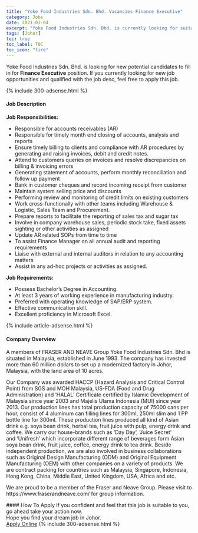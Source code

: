 ```yaml
---
title: "Yoke Food Industries Sdn. Bhd. Vacancies Finance Executive" 
category: Jobs 
date: 2021-03-04 
excerpt: "Yoke Food Industries Sdn. Bhd. is currently looking for suitable person to fill in the Finance Executive which based in Johor" 
tags: [Johor] 
toc: true 
toc_label: TOC 
toc_icon: "fire" 
--- 
```


<p>Yoke Food Industries Sdn. Bhd. is looking for new potential candidates to fill in for <b>Finance Executive</b> position. If you currently looking for new job opportunities and qualified with the job desc, feel free to apply this job.
</p>{% include 300-adsense.html %} 
<div><div><h4>Job Description</h4></div><div><div><span><div><p><strong>Job Responsibilities:</strong></p><ul><li>Responsible for accounts receivables (AR)</li><li>Responsible for timely month end closing of accounts, analysis and reports</li><li>Ensure timely billing to clients and compliance with AR procedures by generating and raising invoices, debit and credit notes.</li><li>Attend to customers queries on invoices and resolve discrepancies on billing &amp; invoicing errors</li><li>Generating statement of accounts, perform monthly reconciliation and follow up payment</li><li>Bank in customer cheques and record incoming receipt from customer</li><li>Maintain system selling price and discounts</li><li>Performing review and monitoring of credit limits on existing customers</li><li>Work cross-functionally with other teams including Warehouse &amp; Logistic, Sales Team and Procurement.</li><li>Prepare reports to facilitate the reporting of sales tax and sugar tax</li><li>Involve in company warehouse sales, periodic stock take, fixed assets sighting or other activities as assigned</li><li>Update AR related SOPs from time to time</li><li>To assist Finance Manager on all annual audit and reporting requirements</li><li>Liaise with external and internal auditors in relation to any accounting matters</li><li>Assist in any ad-hoc projects or activities as assigned.</li></ul><p><strong>Job Requirements:</strong></p><ul><li>Possess Bachelor&#8217;s Degree in Accounting.</li><li>At least 3 years of working experience in manufacturing industry.</li><li>Preferred with operating knowledge of SAP/ERP system.</li><li>Effective communication skill.</li><li>Excellent proficiency in Microsoft Excel.</li></ul></div></span></div></div></div> 
{% include article-adsense.html %} 
<div><div><h4>Company Overview</h4></div><div><div><span><div><p>A members of FRASER AND NEAVE Group&#160;Yoke Food Industries Sdn. Bhd is situated in Malaysia, established in June 1993. The company has invested more than 60 million dollars to set up a modernized factory in Johor, Malaysia, with the land area of 10 acres.&#160;</p><p>Our Company was awarded HACCP (Hazard Analysis and Critical Control Point) from SGS and MOH Malaysia, US-FDA (Food and Drug Administration) and &#8216;HALAL&#8217; Certificate certified by Islamic Development of Malaysia since year 2003 and Majelis Ulama Indonesia (MUI) since year 2013.&#160;Our production lines has total production capacity of 75000 cans per hour, consist of 4 aluminum can filling lines for 300ml, 250ml slim and 1 PP bottle line for 300ml. These production lines produced all kind of Asian drink e.g. soya bean drink, herbal tea, fruit juice with pulp, energy drink and coffee.&#160;We carry our house-brands such as &#8216;Day Day&#8217;, &#8216;Juice Secret&#8217; and&#160;&#8216;Unifresh&#8217; which incorporate different range of beverages form Asian soya bean drink, fruit juice, coffee, energy drink to tea drink.&#160;Beside independent production, we are also involved in business collaborations such as Original Design Manufacturing (ODM) and Original Equipment Manufacturing (OEM) with other companies on a variety of products. We are contract packing for countries such as Malaysia, Singapore, Indonesia, Hong Kong, China, Middle East, United Kingdom, USA, Africa and etc.&#160;</p><p>We are proud to be&#160;a member of the Fraser and Neave Group.&#160;Please visit to https://www.fraserandneave.com/ for group information.&#160;</p></div></span></div></div></div> 
#### How To Apply 
If you confident and feel that this job is suitable to you, go ahead take your action now. <br/> 
Hope you find your dream job in Johor. <br/> 
<a href="https://www.jobstreet.com.my/en/job/finance-executive-4497339?jobId=jobstreet-my-job-4497339&" class="btn btn--info" target="_blank" rel="nofollow noopenner">Apply Online</a> 
{% include 300-adsense.html %} 
